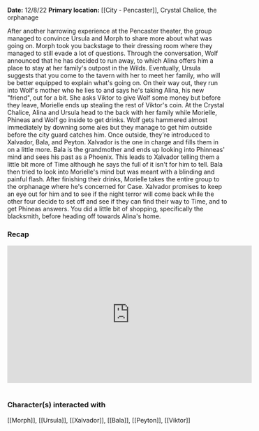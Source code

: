 **Date:** 12/8/22
**Primary location:** [[City - Pencaster]], Crystal Chalice, the orphanage

After another harrowing experience at the Pencaster theater, the group managed to convince Ursula and Morph to share more about what was going on. Morph took you backstage to their dressing room where they managed to still evade a lot of questions. Through the conversation, Wolf announced that he has decided to run away, to which Alina offers him a place to stay at her family's outpost in the Wilds. Eventually, Ursula suggests that you come to the tavern with her to meet her family, who will be better equipped to explain what's going on. On their way out, they run into Wolf's mother who he lies to and says he's taking Alina, his new "friend", out for a bit. She asks Viktor to give Wolf some money but before they leave, Morielle ends up stealing the rest of Viktor's coin. At the Crystal Chalice, Alina and Ursula head to the back with her family while Morielle, Phineas and Wolf go inside to get drinks. Wolf gets hammered almost immediately by downing some ales but they manage to get him outside before the city guard catches him. Once outside, they're introduced to Xalvador, Bala, and Peyton. Xalvador is the one in charge and fills them in on a little more. Bala is the grandmother and ends up looking into Phinneas' mind and sees his past as a Phoenix. This leads to Xalvador telling them a little bit more of Time although he says the full of it isn't for him to tell. Bala then tried to look into Morielle's mind but was meant with a blinding and painful flash. After finishing their drinks, Morielle takes the entire group to the orphanage where he's concerned for Case. Xalvador promises to keep an eye out for him and to see if the night terror will come back while the other four decide to set off and see if they can find their way to Time, and to get Phineas answers. You did a little bit of shopping, specifically the blacksmith, before heading off towards Alina's home.

### Recap
<iframe width="560" height="315" src="https://www.youtube.com/embed/JlQ4nSwQeTw" title="YouTube video player" frameborder="0" allow="accelerometer; autoplay; clipboard-write; encrypted-media; gyroscope; picture-in-picture; web-share" allowfullscreen></iframe>
 

### Character(s) interacted with

[[Morph]], [[Ursula]], [[Xalvador]], [[Bala]], [[Peyton]], [[Viktor]]